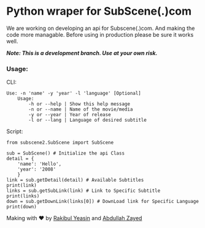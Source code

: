 # Python wraper for SubScene(.)com

We are working on developing an api for Subscene(.)com. And making the code more managable.
Before using in production please be sure it works well.

**_Note: This is a development branch. Use at your own risk._**

### Usage:

CLI:
```
Use: -n 'name' -y 'year' -l 'language' [Optional]
    Usage:
        -h or --help | Show this help message
        -n or --name | Name of the movie/media
        -y or --year | Year of release
        -l or --lang | Language of desired subtitle
```

Script:
```python3
from subscene2.SubScene import SubScene

sub = SubScene() # Initialize the api Class
detail = {
    'name': 'Hello',
    'year': '2008'
    }
link = sub.getDetail(detail) # Available Subtitles
print(link)
links = sub.getSubLink(link) # Link to Specific Subtitle
print(links)
down = sub.getDownLink(links[0]) # DownLoad link for Specific Language
print(down)
```

Making with :heart: by [Rakibul Yeasin](https://github.com/dreygur) and [Abdullah Zayed](https://github.com/xaadu)
